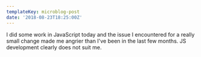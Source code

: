 ```yaml
---
templateKey: microblog-post
date: '2018-08-23T18:25:00Z'
---
```


I did some work in JavaScript today and the issue I encountered for a really small change made me angrier than I've been in the last few months. JS development clearly does not suit me.

